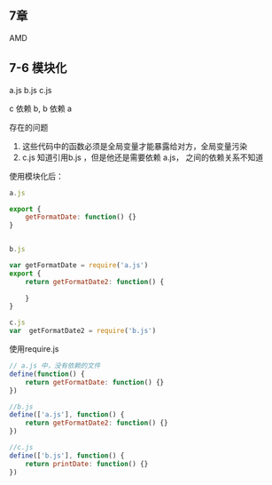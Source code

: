 ## 7章

AMD

## 7-6 模块化

a.js 
b.js
c.js

c 依赖 b, b 依赖 a

存在的问题

1. 这些代码中的函数必须是全局变量才能暴露给对方，全局变量污染
2. c.js 知道引用b.js ，但是他还是需要依赖 a.js， 之间的依赖关系不知道
	
使用模块化后：

```javascript
a.js

export {
	getFormatDate: function() {}
}


b.js

var getFormatDate = require('a.js')
export {
	return getFormatDate2: function() {
		
	}
}

c.js
var  getFormatDate2 = require('b.js')


```


使用require.js

```javascript
// a.js 中，没有依赖的文件
define(function() {
	return getFormatDate: function() {}
})

//b.js
define(['a.js'], function() {
	return getFormatDate2: function() {}
})

//c.js
define(['b.js'], function() {
	return printDate: function() {}
})





```












